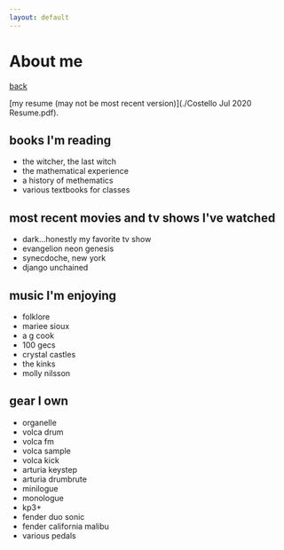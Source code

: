 ```yaml
---
layout: default
---
```


# About me

[back](./)

[my resume (may not be most recent version)](./Costello Jul 2020 Resume.pdf).

## books I'm reading

* the witcher, the last witch
* the mathematical experience
* a history of methematics
* various textbooks for classes

## most recent movies and tv shows I've watched

* dark...honestly my favorite tv show
* evangelion neon genesis
* synecdoche, new york
* django unchained

## music I'm enjoying

* folklore
* mariee sioux
* a g cook
* 100 gecs
* crystal castles
* the kinks
* molly nilsson

## gear I own

* organelle
* volca drum
* volca fm
* volca sample
* volca kick
* arturia keystep
* arturia drumbrute
* minilogue
* monologue
* kp3+
* fender duo sonic 
* fender california malibu
* various pedals




